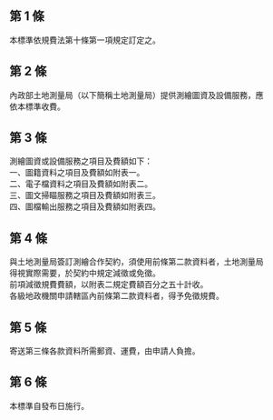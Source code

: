 第 1 條
-------
本標準依規費法第十條第一項規定訂定之。

第 2 條
-------
內政部土地測量局（以下簡稱土地測量局）提供測繪圖資及設備服務，應  
依本標準收費。

第 3 條
-------
測繪圖資或設備服務之項目及費額如下：  
一、圖籍資料之項目及費額如附表一。  
二、電子檔資料之項目及費額如附表二。  
三、圖文掃瞄服務之項目及費額如附表三。  
四、圖檔輸出服務之項目及費額如附表四。

第 4 條
-------
與土地測量局簽訂測繪合作契約，須使用前條第二款資料者，土地測量局  
得視實際需要，於契約中規定減徵或免徵。  
前項減徵規費費額，以附表二規定費額百分之五十計收。  
各級地政機關申請轄區內前條第二款資料者，得予免徵規費。

第 5 條
-------
寄送第三條各款資料所需郵資、運費，由申請人負擔。

第 6 條
-------
本標準自發布日施行。

